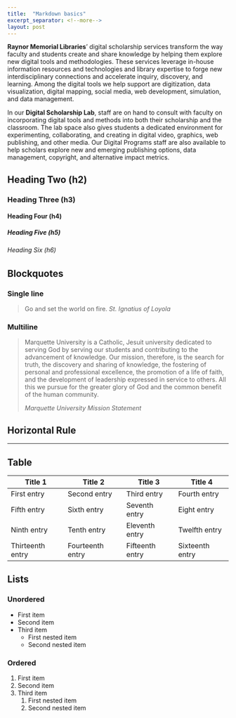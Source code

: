 ```yaml
---
title:  "Markdown basics"
excerpt_separator: <!--more-->
layout: post
---
```


**Raynor Memorial Libraries**’ digital scholarship services transform the way faculty and students create and share knowledge by helping them explore new digital tools and methodologies. These services leverage in-house information resources and technologies and library expertise to forge new interdisciplinary connections and accelerate inquiry, discovery, and learning. Among the digital tools we help support are digitization, data visualization, digital mapping, social media, web development, simulation, and data management.

In our **Digital Scholarship Lab**, staff are on hand to consult with faculty on incorporating digital tools and methods into both their scholarship and the classroom. The lab space also gives students a dedicated environment for experimenting, collaborating, and creating in digital video, graphics, web publishing, and other media. Our Digital Programs staff are also available to help scholars explore new and emerging publishing options, data management, copyright, and alternative impact metrics.

<!--more-->

## Heading Two (h2)

### Heading Three (h3)

#### Heading Four (h4)

##### Heading Five (h5)

###### Heading Six (h6)


## Blockquotes

### Single line

> Go and set the world on fire. _St. Ignatius of Loyola_

### Multiline

> Marquette University is a Catholic, Jesuit university dedicated to serving God by serving our students and contributing to the advancement of knowledge. Our mission, therefore, is the search for truth, the discovery and sharing of knowledge, the fostering of personal and professional excellence, the promotion of a life of faith, and the development of leadership expressed in service to others. All this we pursue for the greater glory of God and the common benefit of the human community.
> 
> _Marquette University Mission Statement_

## Horizontal Rule

---

## Table

| Title 1          | Title 2          | Title 3         | Title 4         |
|------------------|------------------|-----------------|-----------------|
| First entry      | Second entry     | Third entry     | Fourth entry    |
| Fifth entry      | Sixth entry      | Seventh entry   | Eight entry     |
| Ninth entry      | Tenth entry      | Eleventh entry  | Twelfth entry   |
| Thirteenth entry | Fourteenth entry | Fifteenth entry | Sixteenth entry |

## Lists

### Unordered

* First item
* Second item
* Third item
    * First nested item
    * Second nested item

### Ordered

1. First item
2. Second item
3. Third item
    1. First nested item
    2. Second nested item
